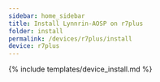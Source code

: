 ```yaml
---
sidebar: home_sidebar
title: Install Lynnrin-AOSP on r7plus
folder: install
permalink: /devices/r7plus/install
device: r7plus
---
```

{% include templates/device_install.md %}
